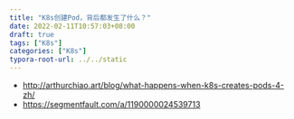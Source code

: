 ```yaml
---
title: "K8s创建Pod，背后都发生了什么？"
date: 2022-02-11T10:57:03+08:00
draft: true
tags: ["K8s"]
categories: ["K8s"]
typora-root-url: ../../static
---
```


- http://arthurchiao.art/blog/what-happens-when-k8s-creates-pods-4-zh/
- https://segmentfault.com/a/1190000024539713